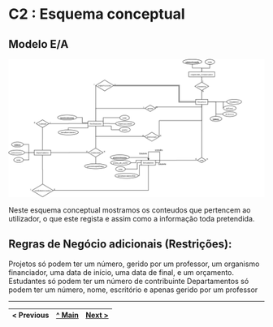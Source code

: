 # C2 : Esquema conceptual

## Modelo E/A

<img title="Diagrama" alt="Diagrama" src="/Docs/Diagram1.png">

Neste esquema conceptual mostramos os conteudos que pertencem ao utilizador, o que este regista e assim como a informação toda pretendida.

## Regras de Negócio adicionais (Restrições):

Projetos só podem ter um número, gerido por um professor, um organismo financiador, uma data de início, uma data de final, e um orçamento. Estudantes só podem ter um número de contribuinte Departamentos só podem ter um número, nome, escritório e apenas gerido por um professor

---
< Previous | [^ Main](https://github.com/JoseMSoares/TCM22-SIBD-G04) | [Next >](rebd03.md)
:--- | :---: | ---: 
